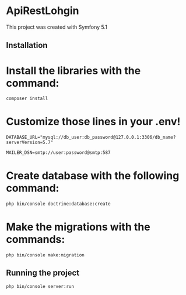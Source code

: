 # ApiRestLohgin

This project was created with Symfony 5.1

## Installation

# Install the libraries with the command:

`composer install`

# Customize those lines in your .env!

`DATABASE_URL="mysql://db_user:db_password@127.0.0.1:3306/db_name?serverVersion=5.7"`

`MAILER_DSN=smtp://user:password@smtp:587`

# Create database with the following command:

`php bin/console doctrine:database:create`

# Make the migrations with the commands:

`php bin/console make:migration`

## Running the project

`php bin/console server:run`
